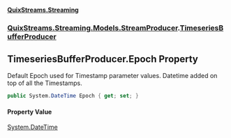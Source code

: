 #### [QuixStreams.Streaming](index.md 'index')
### [QuixStreams.Streaming.Models.StreamProducer](QuixStreams.Streaming.Models.StreamProducer.md 'QuixStreams.Streaming.Models.StreamProducer').[TimeseriesBufferProducer](TimeseriesBufferProducer.md 'QuixStreams.Streaming.Models.StreamProducer.TimeseriesBufferProducer')

## TimeseriesBufferProducer.Epoch Property

Default Epoch used for Timestamp parameter values. Datetime added on top of all the Timestamps.

```csharp
public System.DateTime Epoch { get; set; }
```

#### Property Value
[System.DateTime](https://docs.microsoft.com/en-us/dotnet/api/System.DateTime 'System.DateTime')